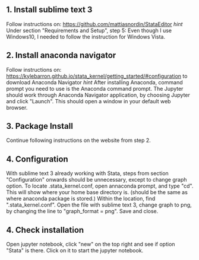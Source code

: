 ## 1. Install sublime text 3
Follow instructions on: https://github.com/mattiasnordin/StataEditor
*hint* Under section "Requirements and Setup", step 5: Even though I use Windows10, I needed to follow the instruction for Windows Vista.

## 2. Install anaconda navigator
Follow instructions on: https://kylebarron.github.io/stata_kernel/getting_started/#configuration to download Anaconda Navigator
*hint* After installing Anaconda, command prompt you need to use is the Anaconda command prompt.
The Jupyter should work through Anaconda Navigator application, by choosing Jupyter and click "Launch". This should open a window in your default web browser.

## 3. Package Install
Continue following instructions on the website from step 2. 

## 4. Configuration
With sublime text 3 already working with Stata, steps from section "Configuration" onwards should be unnecessary, except to change graph option.
To locate .stata_kernel.conf, open annaconda prompt, and type "cd". This will show where your home base directory is. (should be the same as where anaconda package is stored.)
Within the location, find ".stata_kernel.conf". 
Open the file with sublime text 3, change graph to png, by changing the line to "graph_format = png". Save and close.

## 4. Check installation
Open jupyter notebook, click "new" on the top right and see if option "Stata" is there. Click on it to start the jupyter notebook.
